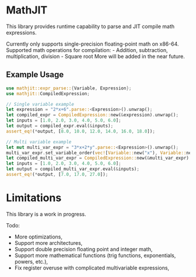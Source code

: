 # MathJIT

This library provides runtime capability to parse and JIT compile
math expressions.

Currently only supports single-precision floating-point math on x86-64.
Supported math operations for compilation:
    - Addition, subtraction, multiplication, division
    - Square root
More will be added in the near future.

## Example Usage

```rust
use mathjit::expr_parse::{Variable, Expression};
use mathjit::CompiledExpression;

// Single variable example
let expression = "2*x+6".parse::<Expression>().unwrap();
let compiled_expr = CompiledExpression::new(&expression).unwrap();
let inputs = [1.0, 2.0, 3.0, 4.0, 5.0, 6.0];
let output = compiled_expr.eval(&inputs);
assert_eq!(*output, [8.0, 10.0, 12.0, 14.0, 16.0, 18.0]);

// Multi variable example
let mut multi_var_expr = "3*x+2*y".parse::<Expression>().unwrap();
multi_var_expr.set_variable_order(vec![Variable::new("x"), Variable::new("y")]);
let compiled_multi_var_expr = CompiledExpression::new(&multi_var_expr).unwrap();
let inputs = [1.0, 2.0, 3.0, 4.0, 5.0, 6.0];
let output = compiled_multi_var_expr.eval(&inputs);
assert_eq!(*output, [7.0, 17.0, 27.0]);
```

# Limitations
This library is a work in progress.

Todo:
- More optimizations,
- Support more architectures,
- Support double precision floating point and integer math,
- Support more mathematical functions (trig functions, exponentials, powers, etc.),
- Fix register overuse with complicated multivariable expressions,
